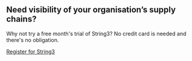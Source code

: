 <h2>Need visibility of your organisation’s supply chains?</h2>
<p>Why not try a free month's trial of String3? No credit card is needed and there's no obligation.</p>
<p class="button"><a href="/register">Register for String3</a></p>